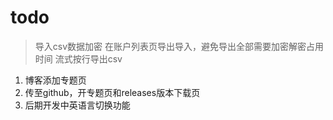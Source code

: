 # todo

> 导入csv数据加密
> 在账户列表页导出导入，避免导出全部需要加密解密占用时间
> 流式按行导出csv

1. 博客添加专题页
2. 传至github，开专题页和releases版本下载页
3. 后期开发中英语言切换功能